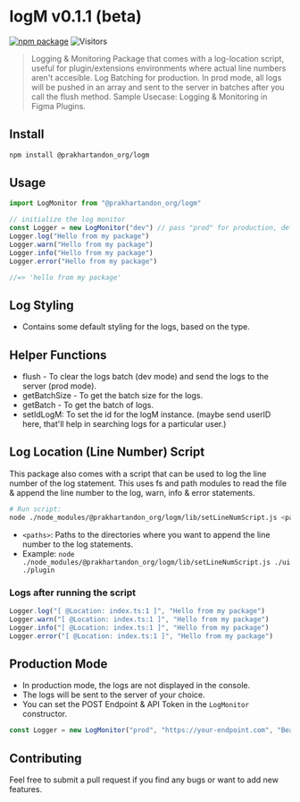 # logM v0.1.1 (beta)

[![npm package][npm-img]][npm-url]
![Visitors](https://visitor-badge.laobi.icu/badge?page_id=prakhart111.logM)

> Logging & Monitoring Package that comes with a log-location script, useful for plugin/extensions environments where actual line numbers aren't accesible.
> Log Batching for production. In prod mode, all logs will be pushed in an array and sent to the server in batches after you call the flush method.
> Sample Usecase: Logging & Monitoring in Figma Plugins.

## Install

```bash
npm install @prakhartandon_org/logm
```

## Usage

```ts
import LogMonitor from "@prakhartandon_org/logm"

// initialize the log monitor
const Logger = new LogMonitor("dev") // pass "prod" for production, default is "dev"
Logger.log("Hello from my package")
Logger.warn("Hello from my package")
Logger.info("Hello from my package")
Logger.error("Hello from my package")

//=> 'hello from my package'
```

## Log Styling

- Contains some default styling for the logs, based on the type.

## Helper Functions

- flush - To clear the logs batch (dev mode) and send the logs to the server (prod mode).
- getBatchSize - To get the batch size for the logs.
- getBatch - To get the batch of logs.
- setIdLogM: To set the id for the logM instance. (maybe send userID here, that'll help in searching logs for a particular user.)

## Log Location (Line Number) Script

This package also comes with a script that can be used to log the line number of the log statement. This uses fs and path modules to read the file & append the line number to the log, warn, info & error statements.

```bash
# Run script:
node ./node_modules/@prakhartandon_org/logm/lib/setLineNumScript.js <paths>
```

- `<paths>`: Paths to the directories where you want to append the line number to the log statements.
- Example: `node ./node_modules/@prakhartandon_org/logm/lib/setLineNumScript.js ./ui ./plugin`

### Logs after running the script

```ts
Logger.log("[ @Location: index.ts:1 ]", "Hello from my package")
Logger.warn("[ @Location: index.ts:1 ]", "Hello from my package")
Logger.info("[ @Location: index.ts:1 ]", "Hello from my package")
Logger.error("[ @Location: index.ts:1 ]", "Hello from my package")
```

## Production Mode

- In production mode, the logs are not displayed in the console.
- The logs will be sent to the server of your choice.
- You can set the POST Endpoint & API Token in the `LogMonitor` constructor.

```ts
const Logger = new LogMonitor("prod", "https://your-endpoint.com", "Bearer <your-api-token>")
```

## Contributing

Feel free to submit a pull request if you find any bugs or want to add new features.

[npm-img]: https://img.shields.io/npm/v/@prakhartandon_org/logm
[npm-url]: https://www.npmjs.com/package/@prakhartandon_org/logm
